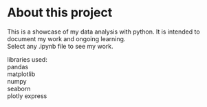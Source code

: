 # About this project

This is a showcase of my data analysis with python. It is intended to document my work and ongoing learning.   
Select any .ipynb file to see my work.  

libraries used:  
pandas    
matplotlib  
numpy  
seaborn  
plotly express  
